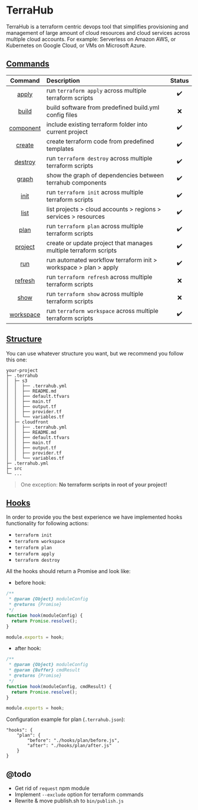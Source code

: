 # TerraHub

TerraHub is a terraform centric devops tool that simplifies provisioning
and management of large amount of cloud resources and cloud services
across multiple cloud accounts. For example: Serverless on Amazon AWS,
or Kubernetes on Google Cloud, or VMs on Microsoft Azure.


## [Commands](docs/commands.md)

| Command | Description | Status |
| :---:   | :---        | :---:  |
| [apply](commands/apply.md) | run `terraform apply` across multiple terraform scripts | :heavy_check_mark: |
| [build](commands/build.md) | build software from predefined build.yml config files | :x: |
| [component](commands/component.md) | include existing terraform folder into current project | :heavy_check_mark: |
| [create](commands/create.md) | create terraform code from predefined templates | :heavy_check_mark: |
| [destroy](commands/destroy.md) | run `terraform destroy` across multiple terraform scripts | :heavy_check_mark: |
| [graph](commands/graph.md) | show the graph of dependencies between terrahub components | :heavy_check_mark: |
| [init](commands/init.md) | run `terraform init` across multiple terraform scripts | :heavy_check_mark: |
| [list](commands/list.md) | list projects > cloud accounts > regions > services > resources | :heavy_check_mark: |
| [plan](commands/plan.md) | run `terraform plan` across multiple terraform scripts | :heavy_check_mark: |
| [project](commands/project.md) | create or update project that manages multiple terraform scripts | :heavy_check_mark: |
| [run](commands/run.md) | run automated workflow terraform init > workspace > plan > apply | :heavy_check_mark: |
| [refresh](commands/refresh.md) | run `terraform refresh` across multiple terraform scripts | :x: |
| [show](commands/show.md) | run `terraform show` across multiple terraform scripts | :x: |
| [workspace](commands/workspace.md) | run `terraform workspace` across multiple terraform scripts | :heavy_check_mark: |


## [Structure](docs/structure.md)

You can use whatever structure you want, but we recommend you follow this one: 

```text
your-project
├─ .terrahub
│  ├─ s3
│  │  ├── .terrahub.yml
│  │  ├── README.md
│  │  ├── default.tfvars
│  │  ├── main.tf
│  │  ├── output.tf
│  │  ├── provider.tf
│  │  └── variables.tf
│  ├─ cloudfront
│  │  ├── .terrahub.yml
│  │  ├── README.md
│  │  ├── default.tfvars
│  │  ├── main.tf
│  │  ├── output.tf
│  │  ├── provider.tf
│  │  └── variables.tf
├─ .terrahub.yml
├─ src
└─ ...
```

> One exception: **No terraform scripts in root of your project!**


## [Hooks](docs/hooks.md)

In order to provide you the best experience we have implemented hooks functionality for following actions: 

* `terraform init`
* `terraform workspace`
* `terraform plan`
* `terraform apply`
* `terraform destroy`

All the hooks should return a Promise and look like: 

* before hook:

```javascript
/**
 * @param {Object} moduleConfig
 * @returns {Promise}
 */
function hook(moduleConfig) {
  return Promise.resolve();
}

module.exports = hook;
```

* after hook:

```javascript
/**
 * @param {Object} moduleConfig
 * @param {Buffer} cmdResult
 * @returns {Promise}
 */
function hook(moduleConfig, cmdResult) {
  return Promise.resolve();
}

module.exports = hook;
```

Configuration example for plan (`.terrahub.json`):

```text
"hooks": {
    "plan": {
        "before": "./hooks/plan/before.js",
        "after": "./hooks/plan/after.js"
    }
}
```


## @todo

- Get rid of `request` npm module 
- Implement `--exclude` option for terraform commands
- Rewrite & move publish.sh to `bin/publish.js`
